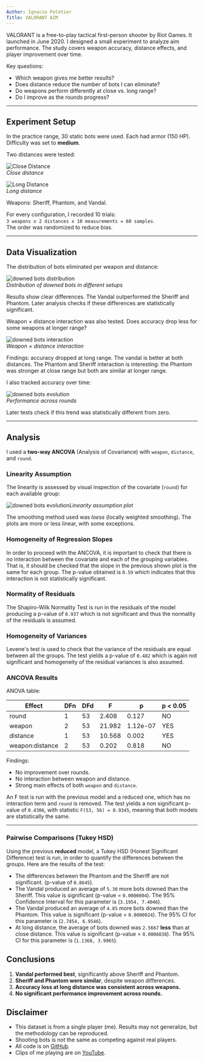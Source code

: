 ```yaml
---
Author: Ignacio Peletier
Title: VALORANT AIM
---
```


VALORANT is a free-to-play tactical first-person shooter by Riot Games. It launched in June 2020. I designed a small experiment to analyze aim performance. The study covers weapon accuracy, distance effects, and player improvement over time.  

Key questions:

* Which weapon gives me better results?  
* Does distance reduce the number of bots I can eliminate?  
* Do weapons perform differently at close vs. long range?  
* Do I improve as the rounds progress?  

---

## Experiment Setup  

In the practice range, 30 static bots were used. Each had armor (150 HP). Difficulty was set to **medium**.  

Two distances were tested:  

![Close Distance](imgs_va/vandal_close.png "Close Distance")  
*Close distance*  

![Long Distance](imgs_va/vandal_long.png "Long Distance")  
*Long distance*  

Weapons: Sheriff, Phantom, and Vandal.  

For every configuration, I recorded 10 trials:  
`3 weapons x 2 distances x 10 measurements = 60 samples`.  
The order was randomized to reduce bias.  

---

## Data Visualization  

The distribution of bots eliminated per weapon and distance:  

![downed bots distribution](imgs_va/distribution.png "Bots downed per weapon and distance")  
*Distribution of downed bots in different setups*  

Results show clear differences. The Vandal outperformed the Sheriff and Phantom. Later analysis checks if these differences are statistically significant.  

Weapon × distance interaction was also tested. Does accuracy drop less for some weapons at longer range?  

![downed bots interaction](imgs_va/interaction.png "Interaction between weapon and distance")  
*Weapon × distance interaction*  

Findings: accuracy dropped at long range. The vandal is better at both distances. The Phantom and Sheriff interaction is interesting: the Phantom was stronger at close range but both are similar at longer range.  

I also tracked accuracy over time:  

![downed bots evolution](imgs_va/evolution.png "Evolution of downed bots")  
*Performance across rounds*  

Later tests check if this trend was statistically different from zero.  

---

## Analysis  

I used a **two-way ANCOVA** (Analysis of Covariance) with `weapon`, `distance`, and `round`.  

### Linearity Assumption

The linearity is assessed by visual inspection of the covariate (`round`) for each available group:

![downed bots evolution](imgs_va/individual_plots.png "Evolution of downed bots")*Linearity assumption plot*

The smoothing method used was *loess* (locally weighted smoothing). The plots are more or less linear, with some exceptions.

### Homogeneity of Regression Slopes

In order to proceed with the ANCOVA, it is important to check that there is no interaction between the covariate and each of the grouping variables. That is, it should be checked that the slope in the previous shown plot is the same for each group. The p-value obtained is `0.59` which indicates that this interaction is not statistically significant.

### Normality of Residuals

The Shapiro-Wilk Normality Test is run in the residuals of the model producing a p-value of `0.937` which is not significant and thus the normality of the residuals is assumed.

### Homogeneity of Variances

Levene's test is used to check that the variance of the residuals are equal between all the groups. The test yields a p-value of `0.482` which is again not significant and homogeneity of the residual variances is also assumed.
  

### ANCOVA Results  

ANOVA table:  

| Effect          | DFn  | DFd  | F      | p        | p < 0.05 |  
| --------------- | ---- | ---- | ------ | -------- | -------- |  
| round           | 1    | 53   | 2.408  | 0.127    | NO       |  
| weapon          | 2    | 53   | 21.982 | 1.12e-07 | YES      |  
| distance        | 1    | 53   | 10.568 | 0.002    | YES      |  
| weapon:distance | 2    | 53   | 0.202  | 0.818    | NO       |  

Findings:  
* No improvement over rounds.  
* No interaction between weapon and distance.  
* Strong main effects of both `weapon` and `distance`.  

An F test is run with the previous model and a reduced one, which has no interaction term and `round` is removed. The test yields a non significant p-value of `0.4306`, with statistic `F(53, 56) = 0.9345`, meaning that both models are statistically the same. 

---

### Pairwise Comparisons (Tukey HSD)  

Using the previous **reduced** model, a Tukey HSD (Honest Significant Difference) test is run, in order to quantify the differences between the groups. Here are the results of the test:

* The differences between the Phantom and the Sheriff are not significant. (p-value of `0.8645`).
* The Vandal produced an average of `5.30` more bots downed than the Sheriff. This value is significant (p-value = `0.0000004`). The 95% Confidence Interval for this parameter is (`3.1954, 7.4046`).
* The Vandal produced an average of `4.85` more bots downed than the Phantom. This value is significant (p-value = `0.0000024`). The 95% CI for this parameter is (`2.7454, 6.9546`).
* At long distance, the average of bots downed was `2.5667` **less** than at close distance. This value is significant (p-value = `0.0006838`). The 95% CI for this parameter is (`1.1368, 3.9965`).


## Conclusions  

1. **Vandal performed best**, significantly above Sheriff and Phantom.  
2. **Sheriff and Phantom were similar**, despite weapon differences.  
3. **Accuracy loss at long distance was consistent across weapons.**  
4. **No significant performance improvement across rounds.**  

## Disclaimer  

* This dataset is from a single player (me). Results may not generalize, but the methodology can be reproduced.  
* Shooting bots is not the same as competing against real players.  
* All code is on [GitHub](https://github.com/Sorkanius/articles/tree/master/valorant_aim).  
* Clips of me playing are on [YouTube](https://www.youtube.com/channel/UCYj6rQZTnRH0p6xi3qWJa_A).  

